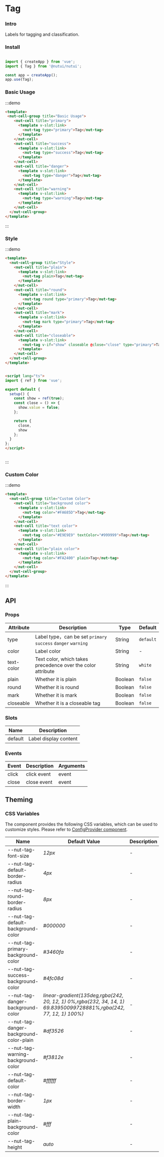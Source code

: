 # Tag

### Intro

Labels for tagging and classification.

### Install

```javascript

import { createApp } from 'vue';
import { Tag } from '@nutui/nutui';

const app = createApp();
app.use(Tag);

```

### Basic Usage

:::demo
```html
<template>
 <nut-cell-group title="Basic Usage">
    <nut-cell title="primary">
      <template v-slot:link>
        <nut-tag type="primary">Tag</nut-tag>
      </template>
    </nut-cell>
    <nut-cell title="success">
      <template v-slot:link>
        <nut-tag type="success">Tag</nut-tag>
      </template>
    </nut-cell>
    <nut-cell title="danger">
      <template v-slot:link>
        <nut-tag type="danger">Tag</nut-tag>
      </template>
    </nut-cell>
    <nut-cell title="warning">
      <template v-slot:link>
        <nut-tag type="warning">Tag</nut-tag>
      </template>
    </nut-cell>
  </nut-cell-group>
</template>

```
:::

### Style 

:::demo
```html
<template>
  <nut-cell-group title="Style">
    <nut-cell title="plain">
      <template v-slot:link>
        <nut-tag plain>Tag</nut-tag>
      </template>
    </nut-cell>
    <nut-cell title="round">
      <template v-slot:link>
        <nut-tag round type="primary">Tag</nut-tag>
      </template>
    </nut-cell>
    <nut-cell title="mark">
      <template v-slot:link>
        <nut-tag mark type="primary">Tag</nut-tag>
      </template>
    </nut-cell>
    <nut-cell title="closeable">
      <template v-slot:link>
        <nut-tag v-if="show" closeable @close="close" type="primary">Tag</nut-tag>
      </template>
    </nut-cell>
  </nut-cell-group>
</template>


<script lang="ts">
import { ref } from 'vue';

export default {
  setup() {
    const show = ref(true);
    const close = () => {
      show.value = false;
    };

    return {
      close,
      show
    };
  }
};
</script>



```
:::


### Custom Color

:::demo
```html
<template>
  <nut-cell-group title="Custom Color">
    <nut-cell title="background color">
      <template v-slot:link>
        <nut-tag color="#FA685D">Tag</nut-tag>
      </template>
    </nut-cell>
    <nut-cell title="text color">
      <template v-slot:link>
        <nut-tag color="#E9E9E9" textColor="#999999">Tag</nut-tag>
      </template>
    </nut-cell>
    <nut-cell title="plain color">
      <template v-slot:link>
        <nut-tag color="#FA2400" plain>Tag</nut-tag>
      </template>
    </nut-cell>
  </nut-cell-group>
</template>

```
:::


## API
### Props  

| Attribute | Description | Type | Default |
|------------|--------------------------------------------------|---------|-----------|
| type       | Label type，can be set `primary` `success` `danger` `warning` | String  | `default` |
| color      | Label color                                         | String  | -         |
| text-color | Text color, which takes precedence over the color attribute| String  | `white`   |
| plain      | Whether it is plain | Boolean | `false`   |
| round      | Whether it is round                                   | Boolean | `false`   |
| mark       | Whether it is mark                                   | Boolean | `false`   |
| closeable  | Whether it is a closeable tag       | Boolean | `false`   |


### Slots

| Name   | Description           |
|---------|--------------|
| default | Label display content |

### Events

| Event             | Description                     | Arguments        |
|----------|----------|----------|
| click    | click event | event    |
| close    | close event | event    |

## Theming

### CSS Variables

The component provides the following CSS variables, which can be used to customize styles. Please refer to [ConfigProvider component](#/en-US/config-provider).

| Name | Default Value | Description |
| --------------------------------------- | -------------------------- | ---- |
| --nut-tag-font-size| _12px_ | -  |
| --nut-tag-default-border-radius| _4px_ | -  |
| --nut-tag-round-border-radius| _8px_ | -  |
| --nut-tag-default-background-color| _#000000_ | -  |
| --nut-tag-primary-background-color| _#3460fa_ | -  |
| --nut-tag-success-background-color| _#4fc08d_ | -  |
| --nut-tag-danger-background-color| _linear-gradient(135deg,rgba(242, 20, 12, 1) 0%,rgba(232, 34, 14, 1) 69.83950099728881%,rgba(242, 77, 12, 1) 100%)_ | -  |
| --nut-tag-danger-background-color-plain| _#df3526_ | -  |
| --nut-tag-warning-background-color| _#f3812e_ | -  |
| --nut-tag-default-color| _#ffffff_ | -  |
| --nut-tag-border-width| _1px_ | -  |
| --nut-tag-plain-background-color| _#fff_ | -  |
| --nut-tag-height| _auto_ | -  |
